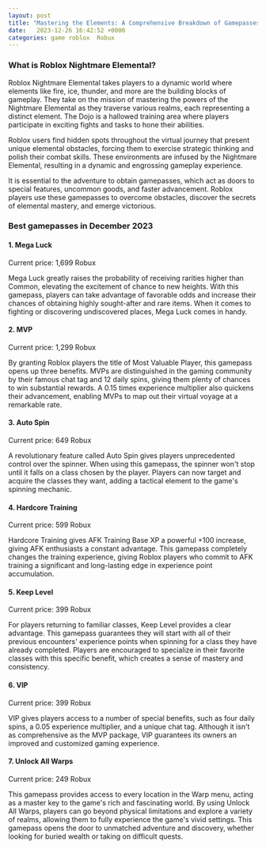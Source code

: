 ```yaml
---
layout: post
title: "Mastering the Elements: A Comprehensive Breakdown of Gamepasses in Roblox Nightmare Elemental"
date:   2023-12-26 16:42:52 +0000
categories: game roblox  Robux
---
```


### What is Roblox Nightmare Elemental?

Roblox Nightmare Elemental takes players to a dynamic world where elements like fire, ice, thunder, and more are the building blocks of gameplay. They take on the mission of mastering the powers of the Nightmare Elemental as they traverse various realms, each representing a distinct element. The Dojo is a hallowed training area where players participate in exciting fights and tasks to hone their abilities.

Roblox users find hidden spots throughout the virtual journey that present unique elemental obstacles, forcing them to exercise strategic thinking and polish their combat skills. These environments are infused by the Nightmare Elemental, resulting in a dynamic and engrossing gameplay experience.

It is essential to the adventure to obtain gamepasses, which act as doors to special features, uncommon goods, and faster advancement. Roblox players use these gamepasses to overcome obstacles, discover the secrets of elemental mastery, and emerge victorious.

### Best gamepasses in December 2023

#### 1. Mega Luck

Current price: 1,699 Robux

Mega Luck greatly raises the probability of receiving rarities higher than Common, elevating the excitement of chance to new heights. With this gamepass, players can take advantage of favorable odds and increase their chances of obtaining highly sought-after and rare items. When it comes to fighting or discovering undiscovered places, Mega Luck comes in handy.

#### 2. MVP

Current price: 1,299 Robux

By granting Roblox players the title of Most Valuable Player, this gamepass opens up three benefits. MVPs are distinguished in the gaming community by their famous chat tag and 12 daily spins, giving them plenty of chances to win substantial rewards. A 0.15 times experience multiplier also quickens their advancement, enabling MVPs to map out their virtual voyage at a remarkable rate.

#### 3. Auto Spin

Current price: 649 Robux

A revolutionary feature called Auto Spin gives players unprecedented control over the spinner. When using this gamepass, the spinner won't stop until it falls on a class chosen by the player. Players can now target and acquire the classes they want, adding a tactical element to the game's spinning mechanic.

#### 4. Hardcore Training

Current price: 599 Robux

Hardcore Training gives AFK Training Base XP a powerful +100 increase, giving AFK enthusiasts a constant advantage. This gamepass completely changes the training experience, giving Roblox players who commit to AFK training a significant and long-lasting edge in experience point accumulation.

#### 5. Keep Level

Current price: 399 Robux

For players returning to familiar classes, Keep Level provides a clear advantage. This gamepass guarantees they will start with all of their previous encounters' experience points when spinning for a class they have already completed. Players are encouraged to specialize in their favorite classes with this specific benefit, which creates a sense of mastery and consistency.

#### 6. VIP

Current price: 399 Robux

VIP gives players access to a number of special benefits, such as four daily spins, a 0.05 experience multiplier, and a unique chat tag. Although it isn't as comprehensive as the MVP package, VIP guarantees its owners an improved and customized gaming experience.

#### 7. Unlock All Warps

Current price: 249 Robux

This gamepass provides access to every location in the Warp menu, acting as a master key to the game's rich and fascinating world. By using Unlock All Warps, players can go beyond physical limitations and explore a variety of realms, allowing them to fully experience the game's vivid settings. This gamepass opens the door to unmatched adventure and discovery, whether looking for buried wealth or taking on difficult quests.